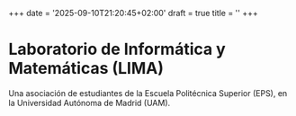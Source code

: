 +++
date = '2025-09-10T21:20:45+02:00'
draft = true
title = ''
+++

# Laboratorio de Informática y Matemáticas (LIMA)

Una asociación de estudiantes de la Escuela Politécnica Superior (EPS), en la Universidad Autónoma de Madrid (UAM).
